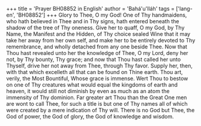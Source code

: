 +++
title = 'Prayer BH08852 in English'
author = 'Bahá'u'lláh'
tags = ['lang-en', 'BH08852']
+++
Glory to Thee, O my God!  One of Thy handmaidens, who hath believed in Thee and in Thy signs, hath entered beneath the shadow of the tree of Thy oneness.  Give her to quaff, O my God, by Thy Name, the Manifest and the Hidden, of Thy choice sealed Wine that it may take her away from her own self, and make her to be entirely devoted to Thy remembrance, and wholly detached from any one beside Thee.
Now that Thou hast revealed unto her the knowledge of Thee, O my Lord, deny her not, by Thy bounty, Thy grace; and now that Thou hast called her unto Thyself, drive her not away from Thee, through Thy favor. Supply her, then, with that which excelleth all that can be found on Thine earth.  Thou art, verily, the Most Bountiful, Whose grace is immense.
Wert Thou to bestow on one of Thy creatures what would equal the kingdoms of earth and heaven, it would still not diminish by even as much as an atom the immensity of Thy dominion.  Far greater art Thou than the Great One men are wont to call Thee, for such a title is but one of Thy names all of which were created by a mere indication of Thy will.
There is no God but Thee, the God of power, the God of glory, the God of knowledge and wisdom.
